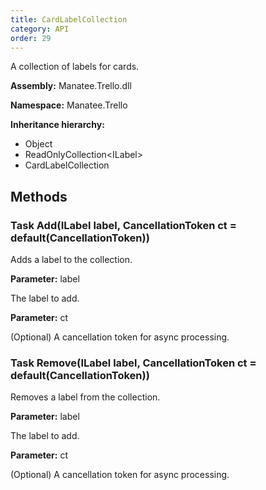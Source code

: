 ```yaml
---
title: CardLabelCollection
category: API
order: 29
---
```


A collection of labels for cards.

**Assembly:** Manatee.Trello.dll

**Namespace:** Manatee.Trello

**Inheritance hierarchy:**

- Object
- ReadOnlyCollection&lt;ILabel&gt;
- CardLabelCollection

## Methods

### Task Add(ILabel label, CancellationToken ct = default(CancellationToken))

Adds a label to the collection.

**Parameter:** label

The label to add.

**Parameter:** ct

(Optional) A cancellation token for async processing.

### Task Remove(ILabel label, CancellationToken ct = default(CancellationToken))

Removes a label from the collection.

**Parameter:** label

The label to add.

**Parameter:** ct

(Optional) A cancellation token for async processing.

